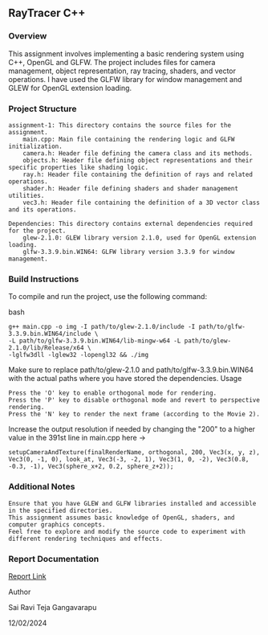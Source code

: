 ## RayTracer C++

### Overview

This assignment involves implementing a basic rendering system using C++, OpenGL and GLFW. The project includes files for camera management, object representation, ray tracing, shaders, and vector operations. I have used the GLFW library for window management and GLEW for OpenGL extension loading.

### Project Structure

    assignment-1: This directory contains the source files for the assignment.
        main.cpp: Main file containing the rendering logic and GLFW initialization.
        camera.h: Header file defining the camera class and its methods.
        objects.h: Header file defining object representations and their specific properties like shading logic.
        ray.h: Header file containing the definition of rays and related operations.
        shader.h: Header file defining shaders and shader management utilities.
        vec3.h: Header file containing the definition of a 3D vector class and its operations.

    Dependencies: This directory contains external dependencies required for the project.
        glew-2.1.0: GLEW library version 2.1.0, used for OpenGL extension loading.
        glfw-3.3.9.bin.WIN64: GLFW library version 3.3.9 for window management.

### Build Instructions

To compile and run the project, use the following command:

bash
```
g++ main.cpp -o img -I path/to/glew-2.1.0/include -I path/to/glfw-3.3.9.bin.WIN64/include \
-L path/to/glfw-3.3.9.bin.WIN64/lib-mingw-w64 -L path/to/glew-2.1.0/lib/Release/x64 \
-lglfw3dll -lglew32 -lopengl32 && ./img
```

Make sure to replace path/to/glew-2.1.0 and path/to/glfw-3.3.9.bin.WIN64 with the actual paths where you have stored the dependencies.
Usage

    Press the 'O' key to enable orthogonal mode for rendering.
    Press the 'P' key to disable orthogonal mode and revert to perspective rendering.
    Press the 'N' key to render the next frame (according to the Movie 2).

Increase the output resolution if needed by changing the "200" to a higher value in the 391st line in main.cpp
here ->
```
setupCameraAndTexture(finalRenderName, orthogonal, 200, Vec3(x, y, z), Vec3(0, -1, 0), look_at, Vec3(-3, -2, 1), Vec3(1, 0, -2), Vec3(0.8, -0.3, -1), Vec3(sphere_x+2, 0.2, sphere_z+2));
```

### Additional Notes

    Ensure that you have GLEW and GLFW libraries installed and accessible in the specified directories.
    This assignment assumes basic knowledge of OpenGL, shaders, and computer graphics concepts.
    Feel free to explore and modify the source code to experiment with different rendering techniques and effects.

### Report Documentation

[Report Link](https://docs.google.com/document/d/1jGkdgDSwsnVtV0JDLlxvXoNwAoLGbHrM1XjqVxrgt94/edit?usp=sharing)

Author

Sai Ravi Teja Gangavarapu

12/02/2024